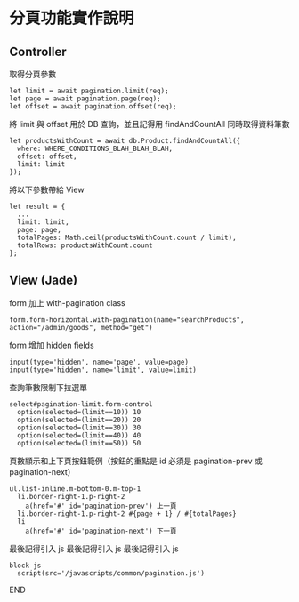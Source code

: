 # 分頁功能實作說明

## Controller

取得分頁參數

```
let limit = await pagination.limit(req);
let page = await pagination.page(req);
let offset = await pagination.offset(req);
```

將 limit 與 offset 用於 DB 查詢，並且記得用 findAndCountAll 同時取得資料筆數

```
let productsWithCount = await db.Product.findAndCountAll({
  where: WHERE_CONDITIONS_BLAH_BLAH_BLAH,
  offset: offset,
  limit: limit
});
```

將以下參數帶給 View

```
let result = {
  ...
  limit: limit,
  page: page,
  totalPages: Math.ceil(productsWithCount.count / limit),
  totalRows: productsWithCount.count
};
```

## View (Jade)

form 加上 with-pagination class

```
form.form-horizontal.with-pagination(name="searchProducts", action="/admin/goods", method="get")
```

form 增加 hidden fields

```
input(type='hidden', name='page', value=page)
input(type='hidden', name='limit', value=limit)
```

查詢筆數限制下拉選單

```
select#pagination-limit.form-control
  option(selected=(limit==10)) 10
  option(selected=(limit==20)) 20
  option(selected=(limit==30)) 30
  option(selected=(limit==40)) 40
  option(selected=(limit==50)) 50
```

頁數顯示和上下頁按鈕範例（按鈕的重點是 id 必須是 pagination-prev 或 pagination-next）

```
ul.list-inline.m-bottom-0.m-top-1
  li.border-right-1.p-right-2
    a(href='#' id='pagination-prev') 上一頁
  li.border-right-1.p-right-2 #{page + 1} / #{totalPages}
  li
    a(href='#' id='pagination-next') 下一頁
```

最後記得引入 js
最後記得引入 js
最後記得引入 js

```
block js
  script(src='/javascripts/common/pagination.js')
```

END

